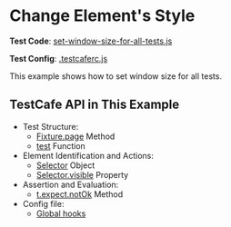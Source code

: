 # Change Element's Style

**Test Code**: [set-window-size-for-all-tests.js](set-window-size-for-all-tests.js)

**Test Config**: [.testcaferc.js](.testcaferc.js)

This example shows how to set window size for all tests.

## TestCafe API in This Example

* Test Structure:
  * [Fixture.page](https://devexpress.github.io/testcafe/documentation/reference/test-api/fixture/page.html) Method
  * [test](https://devexpress.github.io/testcafe/documentation/reference/test-api/global/test.html) Function
* Element Identification and Actions:
  * [Selector](https://devexpress.github.io/testcafe/documentation/reference/test-api/selector/) Object
  * [Selector.visible](https://devexpress.github.io/testcafe/documentation/reference/test-api/domnodestate.html) Property
* Assertion and Evaluation:
  * [t.expect.notOk](https://devexpress.github.io/testcafe/documentation/reference/test-api/testcontroller/expect/notok.html) Method
* Config file:
  * [Global hooks](https://testcafe.io/documentation/402638/reference/configuration-file#hooks)
